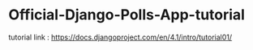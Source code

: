 # Official-Django-Polls-App-tutorial

tutorial link : https://docs.djangoproject.com/en/4.1/intro/tutorial01/
